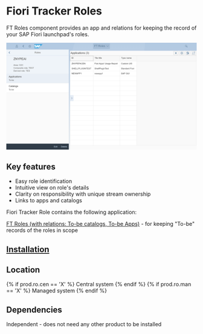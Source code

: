 # Fiori Tracker Roles

FT Roles component provides an app and relations for keeping the record of your SAP Fiori launchpad's roles.

[![](res/ro-apps.png)](res/ro-apps.png)

## Key features
- Easy role identification 
- Intuitive view on role's details 
- Clarity on responsibility with unique stream ownership
- Links to apps and catalogs

Fiori Tracker Role contains the following application: 

[FT Roles (with relations: To-be catalogs, To-be Apps)](../../ro/FPS01/roles.md) - for keeping "To-be" records of the roles in scope

## [Installation](inst.md)

## Location
{% if  prod.ro.cen == 'X' %}
Central system
{% endif %}
{% if  prod.ro.man == 'X' %}
Managed system
{% endif %}

## Dependencies
Independent - does not need any other product to be installed
